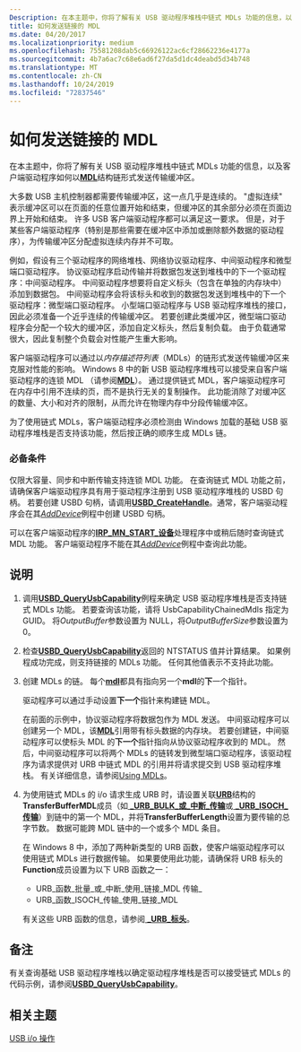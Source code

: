 ```yaml
---
Description: 在本主题中，你将了解有关 USB 驱动程序堆栈中链式 MDLs 功能的信息，以及客户端驱动程序如何以 MDL 结构链形式发送传输缓冲区。
title: 如何发送链接的 MDL
ms.date: 04/20/2017
ms.localizationpriority: medium
ms.openlocfilehash: 75581208dab5c66926122ac6cf28662236e4177a
ms.sourcegitcommit: 4b7a6ac7c68e6ad6f27da5d1dc4deabd5d34b748
ms.translationtype: MT
ms.contentlocale: zh-CN
ms.lasthandoff: 10/24/2019
ms.locfileid: "72837546"
---
```

# <a name="how-to-send-chained-mdls"></a>如何发送链接的 MDL


在本主题中，你将了解有关 USB 驱动程序堆栈中链式 MDLs 功能的信息，以及客户端驱动程序如何以[**MDL**](https://docs.microsoft.com/windows-hardware/drivers/ddi/wdm/ns-wdm-_mdl)结构链形式发送传输缓冲区。

大多数 USB 主机控制器都需要传输缓冲区，这一点几乎是连续的。 "虚拟连续" 表示缓冲区可以在页面的任意位置开始和结束，但缓冲区的其余部分必须在页面边界上开始和结束。 许多 USB 客户端驱动程序都可以满足这一要求。 但是，对于某些客户端驱动程序（特别是那些需要在缓冲区中添加或删除额外数据的驱动程序），为传输缓冲区分配虚拟连续内存并不可取。

例如，假设有三个驱动程序的网络堆栈、网络协议驱动程序、中间驱动程序和微型端口驱动程序。 协议驱动程序启动传输并将数据包发送到堆栈中的下一个驱动程序：中间驱动程序。 中间驱动程序想要将自定义标头（包含在单独的内存块中）添加到数据包。 中间驱动程序会将该标头和收到的数据包发送到堆栈中的下一个驱动程序：微型端口驱动程序。 小型端口驱动程序与 USB 驱动程序堆栈的接口，因此必须准备一个近乎连续的传输缓冲区。 若要创建此类缓冲区，微型端口驱动程序会分配一个较大的缓冲区，添加自定义标头，然后复制负载。 由于负载通常很大，因此复制整个负载会对性能产生重大影响。

客户端驱动程序可以通过以*内存描述符列表*（MDLs）的链形式发送传输缓冲区来克服对性能的影响。 Windows 8 中的新 USB 驱动程序堆栈可以接受来自客户端驱动程序的连锁 MDL （请参阅[**MDL**](https://docs.microsoft.com/windows-hardware/drivers/ddi/wdm/ns-wdm-_mdl)）。 通过提供链式 MDL，客户端驱动程序可在内存中引用不连续的页，而不是执行无关的复制操作。 此功能消除了对缓冲区的数量、大小和对齐的限制，从而允许在物理内存中分段传输缓冲区。

为了使用链式 MDLs，客户端驱动程序必须检测由 Windows 加载的基础 USB 驱动程序堆栈是否支持该功能，然后按正确的顺序生成 MDLs 链。

### <a name="prerequisites"></a>必备条件

仅限大容量、同步和中断传输支持连锁 MDL 功能。 在查询链式 MDL 功能之前，请确保客户端驱动程序具有用于驱动程序注册到 USB 驱动程序堆栈的 USBD 句柄。 若要创建 USBD 句柄，请调用[**USBD\_CreateHandle**](https://docs.microsoft.com/windows-hardware/drivers/ddi/usbdlib/nf-usbdlib-usbd_createhandle)。通常，客户端驱动程序会在其[*AddDevice*](https://docs.microsoft.com/windows-hardware/drivers/ddi/wdm/nc-wdm-driver_add_device)例程中创建 USBD 句柄。

可以在客户端驱动程序的[**IRP\_MN\_START\_设备**](https://docs.microsoft.com/windows-hardware/drivers/kernel/irp-mn-start-device)处理程序中或稍后随时查询链式 MDL 功能。 客户端驱动程序不能在其[*AddDevice*](https://docs.microsoft.com/windows-hardware/drivers/ddi/wdm/nc-wdm-driver_add_device)例程中查询此功能。

<a name="instructions"></a>说明
------------

1.  调用[**USBD\_QueryUsbCapability**](https://docs.microsoft.com/previous-versions/windows/hardware/drivers/hh406230(v=vs.85))例程来确定 USB 驱动程序堆栈是否支持链式 MDLs 功能。 若要查询该功能，请将 UsbCapabilityChainedMdls 指定为 GUID。 将*OutputBuffer*参数设置为 NULL，将*OutputBufferSize*参数设置为0。
2.  检查[**USBD\_QueryUsbCapability**](https://docs.microsoft.com/previous-versions/windows/hardware/drivers/hh406230(v=vs.85))返回的 NTSTATUS 值并计算结果。 如果例程成功完成，则支持链接的 MDLs 功能。 任何其他值表示不支持此功能。
3.  创建 MDLs 的链。 每个[**mdl**](https://docs.microsoft.com/windows-hardware/drivers/ddi/wdm/ns-wdm-_mdl)都具有指向另一个**mdl**的**下**一个指针。

    驱动程序可以通过手动设置**下一个**指针来构建链 MDL。

    在前面的示例中，协议驱动程序将数据包作为 MDL 发送。 中间驱动程序可以创建另一个 MDL，该[**MDL**](https://docs.microsoft.com/windows-hardware/drivers/ddi/wdm/ns-wdm-_mdl)引用带有标头数据的内存块。 若要创建链，中间驱动程序可以使标头 MDL 的**下一个**指针指向从协议驱动程序收到的 MDL。 然后，中间驱动程序可以将两个 MDLs 的链转发到微型端口驱动程序，该驱动程序为请求提供对 URB 中链式 MDL 的引用并将请求提交到 USB 驱动程序堆栈。 有关详细信息，请参阅[Using MDLs](https://docs.microsoft.com/windows-hardware/drivers/kernel/using-mdls)。

4.  为使用链式 MDLs 的 i/o 请求生成 URB 时，请设置关联[**URB**](https://docs.microsoft.com/windows-hardware/drivers/ddi/usb/ns-usb-_urb)结构的**TransferBufferMDL**成员（如[ **\_URB\_BULK\_或\_中断\_传输**](https://docs.microsoft.com/windows-hardware/drivers/ddi/usb/ns-usb-_urb_bulk_or_interrupt_transfer)或[ **\_URB\_ISOCH\_传输**](https://docs.microsoft.com/windows-hardware/drivers/ddi/usb/ns-usb-_urb_isoch_transfer)）到链中的第一个 MDL，并将**TransferBufferLength**设置为要传输的总字节数。 数据可能跨 MDL 链中的一个或多个 MDL 条目。

    在 Windows 8 中，添加了两种新类型的 URB 函数，使客户端驱动程序可以使用链式 MDLs 进行数据传输。 如果要使用此功能，请确保将 URB 标头的**Function**成员设置为以下 URB 函数之一：

    -   URB\_函数\_批量\_或\_中断\_使用\_链接\_MDL 传输\_
    -   URB\_函数\_ISOCH\_传输\_使用\_链接\_MDL

    有关这些 URB 函数的信息，请参阅[ **\_URB\_标头**](https://docs.microsoft.com/windows-hardware/drivers/ddi/usb/ns-usb-_urb_header)。

<a name="remarks"></a>备注
-------

有关查询基础 USB 驱动程序堆栈以确定驱动程序堆栈是否可以接受链式 MDLs 的代码示例，请参阅[**USBD\_QueryUsbCapability**](https://docs.microsoft.com/previous-versions/windows/hardware/drivers/hh406230(v=vs.85))。

## <a name="related-topics"></a>相关主题
[USB i/o 操作](usb-device-i-o.md)  



